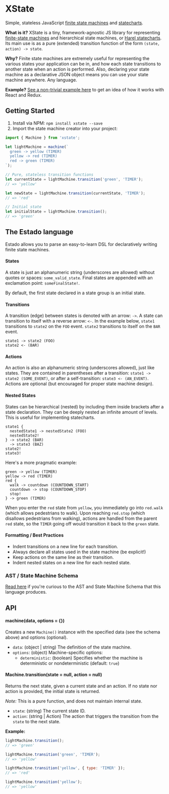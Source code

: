 # XState
Simple, stateless JavaScript [finite state machines](https://en.wikipedia.org/wiki/Finite-state_machine) and [statecharts](http://www.inf.ed.ac.uk/teaching/courses/seoc/2005_2006/resources/statecharts.pdf).

**What is it?** XState is a tiny, framework-agnostic JS library for representing [finite-state machines](https://en.wikipedia.org/wiki/Finite-state_machine) and hierarchical state machines, or [Harel statecharts](https://en.wikipedia.org/wiki/State_diagram#Harel_statechart). Its main use is as a pure (extended) transition function of the form `(state, action) -> state`.

**Why?** Finite state machines are extremely useful for representing the various states your application can be in, and how each state transitions to another state when an action is performed. Also, declaring your state machine as a declarative JSON object means you can use your state machine anywhere. Any language.

**Example?** [See a non-trivial example here](https://github.com/davidkpiano/estado/tree/master/examples/vending) to get an idea of how it works with React and Redux.

## Getting Started
1. Install via NPM: `npm install xstate --save`
2. Import the state machine creator into your project:

```js
import { Machine } from 'xstate';

let lightMachine = machine(`
  green -> yellow (TIMER)
  yellow -> red (TIMER)
  red -> green (TIMER)
`);

// Pure, stateless transition functions
let currentState = lightMachine.transition('green', 'TIMER');
// => 'yellow'

let newState = lightMachine.transition(currentState, 'TIMER');
// => 'red'

// Initial state
let initialState = lightMachine.transition();
// => 'green'
```

## The Estado language
Estado allows you to parse an easy-to-learn DSL for declaratively writing finite state machines.

#### States

A state is just an alphanumeric string (underscores are allowed) without quotes or spaces: `some_valid_state`. Final states are appended with an exclamation point: `someFinalState!`.

By default, the first state declared in a state group is an initial state.

#### Transitions

A transition (edge) between states is denoted with an arrow: `->`. A state can transition to itself with a reverse arrow: `<-`. In the example below, `state1` transitions to `state2` on the `FOO` event. `state2` transitions to itself on the `BAR` event.

```
state1 -> state2 (FOO)
state2 <- (BAR)
```

#### Actions

An action is also an alphanumeric string (underscores allowed), just like states. They are contained in parentheses after a transition: `state1 -> state2 (SOME_EVENT)`, or after a self-transition: `state3 <- (AN_EVENT)`. Actions are optional (but encouraged for proper state machine design).

#### Nested States

States can be hierarchical (nested) by including them inside brackets after a state declaration. They can be deeply nested an infinite amount of levels. This is useful for implementing statecharts.

```
state1 {
  nestedState1 -> nestedState2 (FOO)
  nestedState2!
} -> state2 (BAR)
  -> state3 (BAZ)
state2!
state3!
```

Here's a more pragmatic example:
```
green -> yellow (TIMER)
yellow -> red (TIMER)
red {
  walk -> countdown (COUNTDOWN_START)
  countdown -> stop (COUNTDOWN_STOP)
  stop!
} -> green (TIMER)
```

When you enter the `red` state from `yellow`, you immediately go into `red.walk` (which allows pedestrians to walk). Upon reaching `red.stop` (which disallows pedestrians from walking), actions are handled from the parent `red` state, so the `TIMER` going off would transition it back to the `green` state.

#### Formatting / Best Practices
- Indent transitions on a new line for each transition.
- Always declare all states used in the state machine (be explicit!)
- Keep actions on the same line as their transition.
- Indent nested states on a new line for each nested state.

### AST / State Machine Schema
[Read here](https://github.com/davidkpiano/estado/wiki/Schema) if you're curious to the AST and State Machine Schema that this language produces.

## API

#### machine(data, options = {})
Creates a new `Machine()` instance with the specified data (see the schema above) and options (optional).

- `data`: (object | string) The definition of the state machine.
- `options`: (object) Machine-specific options:
  - `deterministic`: (boolean) Specifies whether the machine is deterministic or nondeterministic (default: `true`)

#### Machine.transition(state = null, action = null)
Returns the next state, given a current state and an action. If no state nor action is provided, the initial state is returned.

_Note:_ This is a pure function, and does not maintain internal state.

- `state`: (string) The current state ID.
- `action`: (string | Action) The action that triggers the transition from the `state` to the next state.

**Example:**
```js
lightMachine.transition();
// => 'green'

lightMachine.transition('green', 'TIMER');
// => 'yellow'

lightMachine.transition('yellow', { type: 'TIMER' });
// => 'red'

lightMachine.transition('yellow');
// => 'yellow'
```
